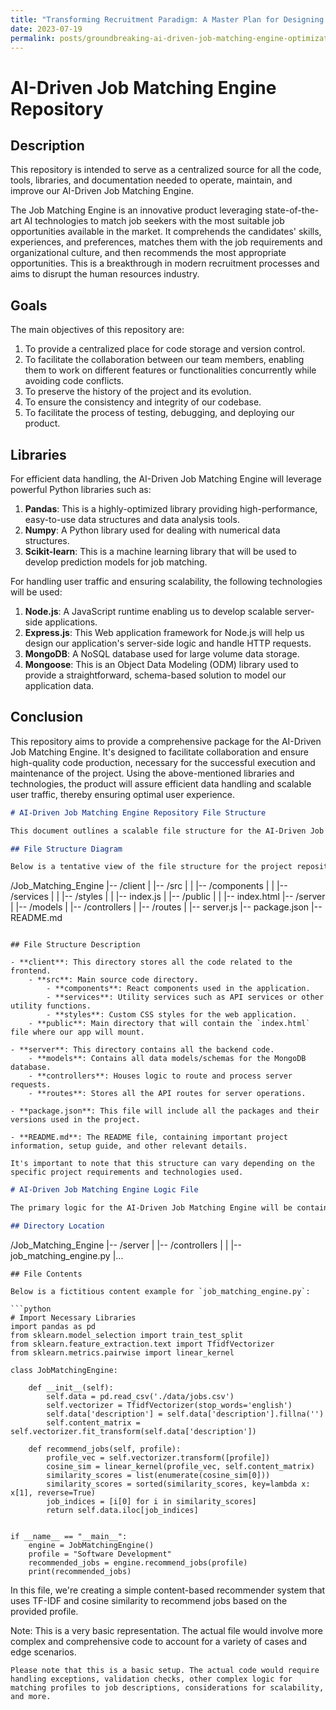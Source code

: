```yaml
---
title: "Transforming Recruitment Paradigm: A Master Plan for Designing an Ultra-Scalable, AI-Powered, Cloud-Facilitated Job Matching Engine Optimized for High-Volume Data Handling and Traffic Efficiency"
date: 2023-07-19
permalink: posts/groundbreaking-ai-driven-job-matching-engine-optimization-strategies-for-high-traffic
---
```


# AI-Driven Job Matching Engine Repository

## Description

This repository is intended to serve as a centralized source for all the code, tools, libraries, and documentation needed to operate, maintain, and improve our AI-Driven Job Matching Engine.

The Job Matching Engine is an innovative product leveraging state-of-the-art AI technologies to match job seekers with the most suitable job opportunities available in the market. It comprehends the candidates' skills, experiences, and preferences, matches them with the job requirements and organizational culture, and then recommends the most appropriate opportunities. This is a breakthrough in modern recruitment processes and aims to disrupt the human resources industry.

## Goals

The main objectives of this repository are:

1. To provide a centralized place for code storage and version control.
2. To facilitate the collaboration between our team members, enabling them to work on different features or functionalities concurrently while avoiding code conflicts.
3. To preserve the history of the project and its evolution.
4. To ensure the consistency and integrity of our codebase.
5. To facilitate the process of testing, debugging, and deploying our product.

## Libraries

For efficient data handling, the AI-Driven Job Matching Engine will leverage powerful Python libraries such as:

1. **Pandas**: This is a highly-optimized library providing high-performance, easy-to-use data structures and data analysis tools.
2. **Numpy**: A Python library used for dealing with numerical data structures.
3. **Scikit-learn**: This is a machine learning library that will be used to develop prediction models for job matching.

For handling user traffic and ensuring scalability, the following technologies will be used:

1. **Node.js**: A JavaScript runtime enabling us to develop scalable server-side applications.
2. **Express.js**: This Web application framework for Node.js will help us design our application's server-side logic and handle HTTP requests.
3. **MongoDB**: A NoSQL database used for large volume data storage.
4. **Mongoose**: This is an Object Data Modeling (ODM) library used to provide a straightforward, schema-based solution to model our application data.

## Conclusion

This repository aims to provide a comprehensive package for the AI-Driven Job Matching Engine. It's designed to facilitate collaboration and ensure high-quality code production, necessary for the successful execution and maintenance of the project. Using the above-mentioned libraries and technologies, the product will assure efficient data handling and scalable user traffic, thereby ensuring optimal user experience.

```markdown
# AI-Driven Job Matching Engine Repository File Structure

This document outlines a scalable file structure for the AI-Driven Job Matching Engine.

## File Structure Diagram

Below is a tentative view of the file structure for the project repository:
```

/Job_Matching_Engine
|-- /client
| |-- /src
| | |-- /components
| | |-- /services
| | |-- /styles
| | |-- index.js
| |-- /public
| | |-- index.html
|-- /server
| |-- /models
| |-- /controllers
| |-- /routes
| |-- server.js
|-- package.json
|-- README.md

```

## File Structure Description

- **client**: This directory stores all the code related to the frontend.
    - **src**: Main source code directory.
        - **components**: React components used in the application.
        - **services**: Utility services such as API services or other utility functions.
        - **styles**: Custom CSS styles for the web application.
    - **public**: Main directory that will contain the `index.html` file where our app will mount.

- **server**: This directory contains all the backend code.
    - **models**: Contains all data models/schemas for the MongoDB database.
    - **controllers**: Houses logic to route and process server requests.
    - **routes**: Stores all the API routes for server operations.

- **package.json**: This file will include all the packages and their versions used in the project.

- **README.md**: The README file, containing important project information, setup guide, and other relevant details.

It's important to note that this structure can vary depending on the specific project requirements and technologies used.
```

```markdown
# AI-Driven Job Matching Engine Logic File

The primary logic for the AI-Driven Job Matching Engine will be contained in a Python file named `job_matching_engine.py`. Here is a hypothetical look at the file and its location in the repository.

## Directory Location
```

/Job_Matching_Engine
|-- /server
| |-- /controllers
| | |-- job_matching_engine.py
|...

````
## File Contents

Below is a fictitious content example for `job_matching_engine.py`:

```python
# Import Necessary Libraries
import pandas as pd
from sklearn.model_selection import train_test_split
from sklearn.feature_extraction.text import TfidfVectorizer
from sklearn.metrics.pairwise import linear_kernel

class JobMatchingEngine:

    def __init__(self):
        self.data = pd.read_csv('./data/jobs.csv')
        self.vectorizer = TfidfVectorizer(stop_words='english')
        self.data['description'] = self.data['description'].fillna('')
        self.content_matrix = self.vectorizer.fit_transform(self.data['description'])

    def recommend_jobs(self, profile):
        profile_vec = self.vectorizer.transform([profile])
        cosine_sim = linear_kernel(profile_vec, self.content_matrix)
        similarity_scores = list(enumerate(cosine_sim[0]))
        similarity_scores = sorted(similarity_scores, key=lambda x: x[1], reverse=True)
        job_indices = [i[0] for i in similarity_scores]
        return self.data.iloc[job_indices]


if __name__ == "__main__":
    engine = JobMatchingEngine()
    profile = "Software Development"
    recommended_jobs = engine.recommend_jobs(profile)
    print(recommended_jobs)
````

In this file, we're creating a simple content-based recommender system that uses TF-IDF and cosine similarity to recommend jobs based on the provided profile.

Note: This is a very basic representation. The actual file would involve more complex and comprehensive code to account for a variety of cases and edge scenarios.

```
Please note that this is a basic setup. The actual code would require handling exceptions, validation checks, other complex logic for matching profiles to job descriptions, considerations for scalability, and more.
```
